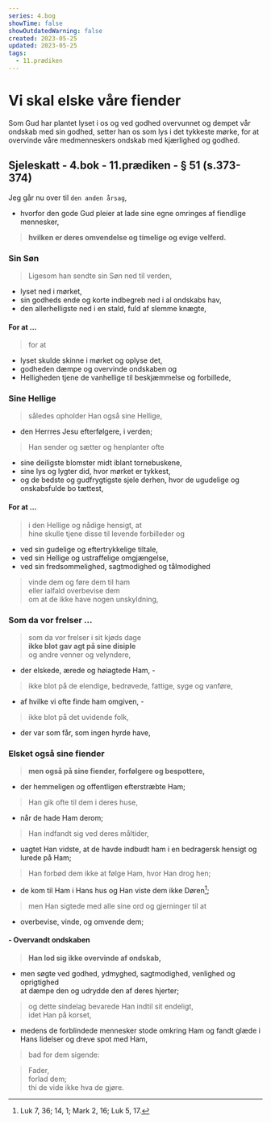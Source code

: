 ```yaml
---
series: 4.bog
showTime: false
showOutdatedWarning: false
created: 2023-05-25
updated: 2023-05-25
tags:
  - 11.prædiken
---
```


# Vi skal elske våre fiender
Som Gud har plantet lyset i os og ved godhed overvunnet og dempet vår ondskab med sin godhed, setter han os som lys i det tykkeste mørke, for at overvinde våre medmenneskers ondskab med kjærlighed og godhed.

## Sjeleskatt - 4.bok - 11.prædiken - § 51 (s.373-374)
Jeg går nu over til `den anden årsag`, 
- hvorfor den gode Gud pleier at lade sine egne omringes af fiendlige mennesker, 

> **hvilken er deres omvendelse og timelige og evige velferd.**

### Sin Søn
> Ligesom han sendte sin Søn ned til verden, 
- lyset ned i mørket, 
- sin godheds ende og korte indbegreb ned i al ondskabs hav, 
- den allerhelligste ned i en stald, fuld af slemme knægte,  

#### For at ...
> for at  
- lyset skulde skinne i mørket og oplyse det, 
- godheden dæmpe og overvinde ondskaben og 
- Helligheden tjene de vanhellige til beskjæmmelse og forbillede,  

### Sine Hellige
> således opholder Han også sine Hellige, 
- den Herrres Jesu efterfølgere, i verden; 

> Han sender og sætter og henplanter ofte 
- sine deiligste blomster midt iblant tornebuskene, 
- sine lys og lygter did, hvor mørket er tykkest, 
- og de bedste og gudfrygtigste sjele derhen, hvor de ugudelige og onskabsfulde bo tættest,  

#### For at ... 
> i den Hellige og nådige hensigt, at  
hine skulle tjene disse til levende forbilleder og 
- ved sin gudelige og eftertrykkelige tiltale, 
- ved sin Hellige og ustraffelige omgjængelse, 
- ved sin fredsommelighed, sagtmodighed og tålmodighed  

> vinde dem og føre dem til ham  
eller ialfald overbevise dem  
om at de ikke have nogen unskyldning,  

### Som da vor frelser ... 
> som da vor frelser i sit kjøds dage  
**ikke blot gav agt på sine disiple**  
og andre venner og velyndere,  

- der elskede, ærede og høiagtede Ham, - 

> ikke blot på de elendige, bedrøvede, fattige, syge og vanføre, 
- af hvilke vi ofte finde ham omgiven, - 

> ikke blot på det uvidende folk, 
- der var som får, som ingen hyrde have, 

### Elsket også sine fiender
> **men også på sine fiender, forfølgere og bespottere,** 
- der hemmeligen og offentligen efterstræbte Ham; 

> Han gik ofte til dem i deres huse, 
- når de hade Ham derom;  

> Han indfandt sig ved deres måltider, 
- uagtet Han vidste, at de havde indbudt ham i en bedragersk hensigt og lurede på Ham; 

> Han forbød dem ikke at følge Ham, hvor Han drog hen; 
- de kom til Ham i Hans hus og Han viste dem ikke Døren[^1];  

> men Han sigtede med alle sine ord og gjerninger til at 
- overbevise, vinde, og omvende dem; 

#### - Overvandt ondskaben
> **Han lod sig ikke overvinde af ondskab,**  
- men søgte ved godhed, ydmyghed, sagtmodighed, venlighed og oprigtighed  
at dæmpe den og udrydde den af deres hjerter; 

> og dette sindelag bevarede Han indtil sit endeligt,  
idet Han på korset, 
- medens de forblindede mennesker stode omkring Ham og fandt glæde i Hans lidelser og dreve spot med Ham,  

> bad for dem sigende: 

> Fader,  
forlad dem;  
thi de vide ikke hva de gjøre.

[^1]: Luk 7, 36; 14, 1; Mark 2, 16; Luk 5, 17.